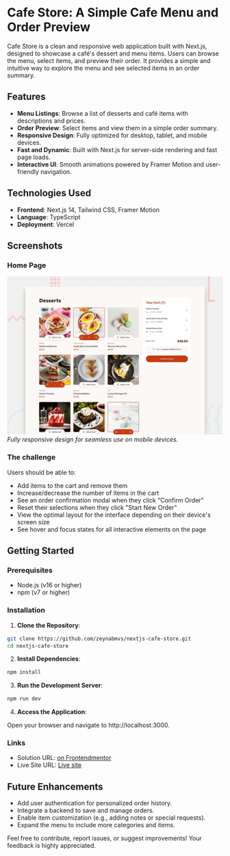 # Cafe Store: A Simple Cafe Menu and Order Preview

Cafe Store is a clean and responsive web application built with Next.js, designed to showcase a café's dessert and menu items. Users can browse the menu, select items, and preview their order. It provides a simple and intuitive way to explore the menu and see selected items in an order summary.


## Features

- **Menu Listings**: Browse a list of desserts and café items with descriptions and prices.
- **Order Preview**: Select items and view them in a simple order summary.
- **Responsive Design**: Fully optimized for desktop, tablet, and mobile devices.
- **Fast and Dynamic**: Built with Next.js for server-side rendering and fast page loads.
- **Interactive UI**: Smooth animations powered by Framer Motion and user-friendly navigation.

## Technologies Used

- **Frontend**: Next.js 14, Tailwind CSS, Framer Motion
- **Language**: TypeScript
- **Deployment**: Vercel

## Screenshots

### Home Page
![](./screenshot.jpg)
*Fully responsive design for seamless use on mobile devices.*

### The challenge

Users should be able to:

- Add items to the cart and remove them
- Increase/decrease the number of items in the cart
- See an order confirmation modal when they click "Confirm Order"
- Reset their selections when they click "Start New Order"
- View the optimal layout for the interface depending on their device's screen size
- See hover and focus states for all interactive elements on the page


## Getting Started

### Prerequisites

- Node.js (v16 or higher)
- npm (v7 or higher)

### Installation

1. **Clone the Repository**:
  ```bash
  git clone https://github.com/zeynabmvs/nextjs-cafe-store.git
  cd nextjs-cafe-store
  ```
2. **Install Dependencies**:
  ```bash
  npm install
  ```
3. **Run the Development Server**:
  ```bash
  npm run dev
  ```
4. **Access the Application**:

Open your browser and navigate to http://localhost:3000.

### Links

- Solution URL: [on Frontendmentor](https://www.frontendmentor.io/profile/zeynabmvs)
- Live Site URL: [Live site](https://nextjs-cafe-store.vercel.app/)

## Future Enhancements
- Add user authentication for personalized order history.
- Integrate a backend to save and manage orders.
- Enable item customization (e.g., adding notes or special requests).
- Expand the menu to include more categories and items.


Feel free to contribute, report issues, or suggest improvements! Your feedback is highly appreciated.


